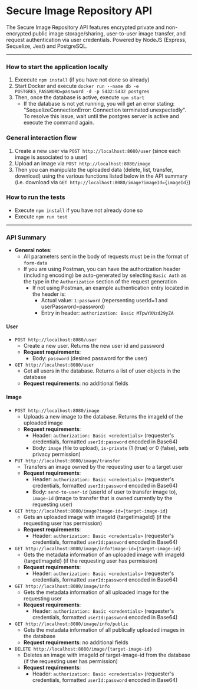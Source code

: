 # Secure Image Repository API
The Secure Image Repository API features encrypted private and non-encrypted public image storage/sharing, user-to-user image transfer, and request authentication via user credentials. Powered by NodeJS (Express, Sequelize, Jest) and PostgreSQL.


------
### How to start the application locally
1. Excecute `npm install` (if you have not done so already)
2. Start Docker and execute `docker run --name db -e POSTGRES_PASSWORD=password -d -p 5432:5432 postgres`
3. Then, once the database is active, execute `npm start`
    - If the database is not yet running, you will get an error stating: "SequelizeConnectionError: Connection terminated unexpectedly". To resolve this issue, wait until the postgres server is active and execute the command again.


### General interaction flow
1. Create a new user via `POST http://localhost:8080/user` (since each image is associated to a user)
2. Upload an image via `POST http://localhost:8080/image`
3. Then you can manipulate the uploaded data (delete, list, transfer, download) using the various functions listed below in the API summary (i.e. download via `GET http://localhost:8080/image?imageId={imageId}`) 


### How to run the tests
- Execute `npm install` if you have not already done so
- Execute `npm run test`


------
### API Summary
- **General notes**:
    - All parameters sent in the body of requests must be in the format of `form-data`
    - If you are using Postman, you can have the authorization header (including encoding) be auto-generated by selecting `Basic Auth` as the type in the `Authorization` section of the request generation
        - If not using Postman, an example authentication entry located in the header is:
            - Actual value: `1:password` (repersenting userId=1 and userPassword=password)
            - Entry in header: `authorization: Basic MTpwYXNzd29yZA`

#### User
- `POST http://localhost:8080/user` 
    - Create a new user. Returns the new user id and password
    - **Request requirements**:
        - Body: `password` (desired password for the user)
- `GET http://localhost:8080/user`
    - Get all users in the database. Returns a list of user objects in the database
    - **Request requirements**: no additional fields

#### Image
- `POST http://localhost:8080/image`
    - Uploads a new image to the database. Returns the imageId of the uploaded image
    - **Request requirements**: 
        - Header: `authorization: Basic <credentials>` (requester's credentials, formatted `userId:password` encoded in Base64) 
        - Body: `image` (file to upload), `is-private` (1 (true) or 0 (false), sets privacy permission)
- `PUT http://localhost:8080/image/transfer`
    - Transfers an image owned by the requesting user to a target user
    - **Request requirements**:
        - Header: `authorization: Basic <credentials>` (requester's credentials, formatted `userId:password` encoded in Base64) 
        - Body: `send-to-user-id` (userId of user to transfer image to), `image-id` (image to transfer that is owned currently by the requesting user)
- `GET http://localhost:8080/image?image-id={target-image-id}`
    - Gets an uploaded image with imageId {targetImageId} (if the requesting user has permission)
    - **Request requirements**: 
       - Header: `authorization: Basic <credentials>` (requester's credentials, formatted `userId:password` encoded in Base64) 
- `GET http://localhost:8080/image/info?image-id={target-image-id}`
    - Gets the metadata information of an uploaded image with imageId {targetImageId} (if the requesting user has permission)
    - **Request requirements**: 
        - Header: `authorization: Basic <credentials>` (requester's credentials, formatted `userId:password` encoded in Base64) 
- `GET http://localhost:8080/image/info`
    - Gets the metadata information of all uploaded image for the requesting user
    - **Request requirements**: 
        - Header: `authorization: Basic <credentials>` (requester's credentials, formatted `userId:password` encoded in Base64) 
- `GET http://localhost:8080/image/info/public`
    - Gets the metadata information of all publically uploaded images in the database
    - **Request requirements**: no additional fields
- `DELETE http://localhost:8080/image/{target-image-id}`
    - Deletes an image with imageId of target-image-id from the database (if the requesting user has permission)
    - **Request requirements**:
        - Header: `authorization: Basic <credentials>` (requester's credentials, formatted `userId:password` encoded in Base64) 
